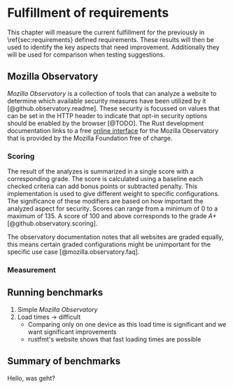 # Fulfillment of requirements
This chapter will measure the current fulfillment for the previously in \ref{sec:requirements} defined requirements. These results will then be used to identify the key aspects that need improvement. Additionally they will be used for comparison when testing suggestions.

## Mozilla Observatory
_Mozilla Observatory_ is a collection of tools that can analyze a website to determine which available security measures have been utilized by it [@github.observatory.readme]. These security is focussed on values that can be set in the HTTP header to indicate that opt-in security options should be enabled by the browser [@TODO]. The Rust development documentation links to a free [online interface](https://observatory.mozilla.org/) for the Mozilla Observatory that is provided by the Mozilla Foundation free of charge.

### Scoring
The result of the analyzes is summarized in a single score with a corresponding grade. The score is calculated using a baseline each checked criteria can add bonus points or subtracted penalty. This implementation is used to give different weight to specific configurations. The significance of these modifiers are based on how important the analyzed aspect for security. Scores can range from a minimum of 0 to a maximum of 135. A score of 100 and above corresponds to the grade _A+_ [@github.observatory.scoring].

The observatory documentation notes that all websites are graded equally, this means certain graded configurations might be unimportant for the specific use case [@mozilla.observatory.faq]. 

### Measurement


## Running benchmarks
1. Simple _Mozilla Observatory_
2. Load times -> difficult
      * Comparing only on one device as this load time is significant and we want significant improvements
      * rustfmt's website shows that fast loading times are possible

## Summary of benchmarks

Hello, was geht?